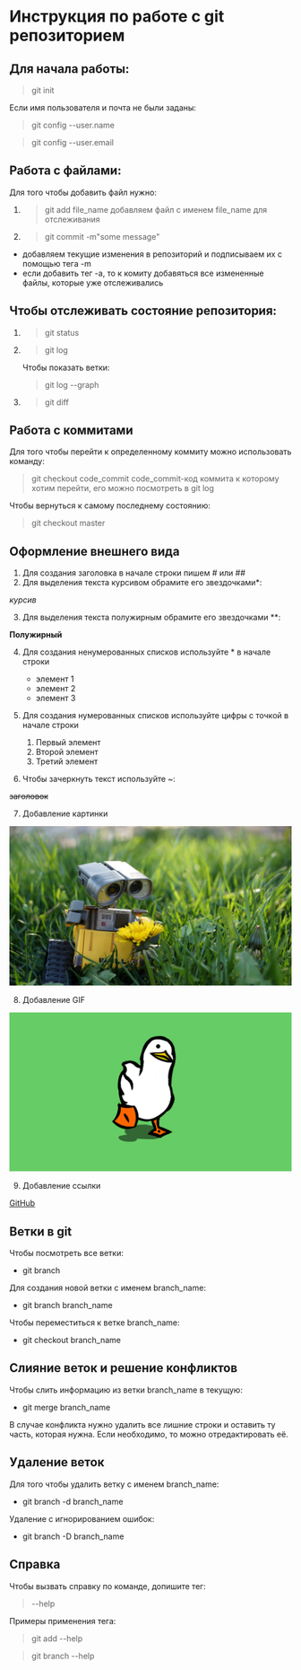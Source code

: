 # Инструкция по работе с git репозиторием

## Для начала работы:
> git init

Если имя пользователя и почта не были заданы:

> git config --user.name

> git config --user.email 

## Работа с файлами:

Для того чтобы добавить файл нужно:

1. >git add file_name
    добавляем файл с именем file_name для отслеживания
2. >git commit -m"some message"

* добавляем текущие изменения в репозиторий и подписываем их с помощью тега -m
* если добавить тег -а, то к комиту добавяться все измененные файлы, которые уже отслеживались

## Чтобы отслеживать состояние репозитория:

1. >git status
2. >git log

   Чтобы показать ветки:
   >git log --graph

3. >git diff

## Работа с коммитами

Для того чтобы перейти к определенному коммиту можно использовать команду:

> git checkout code_commit 
> code_commit-код коммита к которому хотим перейти, его можно посмотреть в git log

Чтобы вернуться к самому последнему состоянию:

> git checkout master

## Оформление внешнего вида

1. Для создания заголовка в начале строки пишем # или ##
2. Для выделения текста курсивом обрамите его звездочками*:

 *курсив*
    
3. Для выделения текста полужирным обрамите его звездочками **:
 
**Полужирный** 

4. Для создания ненумерованных списков используйте * в начале строки

   * элемент 1
   * элемент 2
   * элемент 3

5. Для создания нумерованных списков используйте цифры с точкой в начале строки

   1. Первый элемент
   2. Второй элемент
   3. Третий элемент

6. Чтобы зачеркнуть текст используйте ~:

~~заголовок~~

7. Добавление картинки

![walle](wall_e_robot_trava_tsvetok_99198_1920x1080.jpg)

8. Добавление GIF

![duck](duck.gif)

9. Добавление ссылки

[GitHub](https://github.com/)



## Ветки в git
Чтобы посмотреть все ветки:

* git branch

Для создания новой ветки с именем branch_name:

* git branch branch_name

Чтобы переместиться к ветке branch_name:

* git checkout branch_name

## Слияние веток и решение конфликтов

Чтобы слить информацию из ветки branch_name в текущую:

* git merge branch_name

В случае конфликта нужно удалить все лишние строки и оставить ту часть, которая нужна. Если необходимо, то можно отредактировать её.

## Удаление веток
Для того чтобы удалить ветку с именем branch_name:

* git branch -d branch_name

Удаление с игнорированием ошибок:

* git branch -D branch_name

## Справка

Чтобы вызвать справку по команде, допишите тег:

>--help

Примеры применения тега:

> git add --help

> git branch --help
